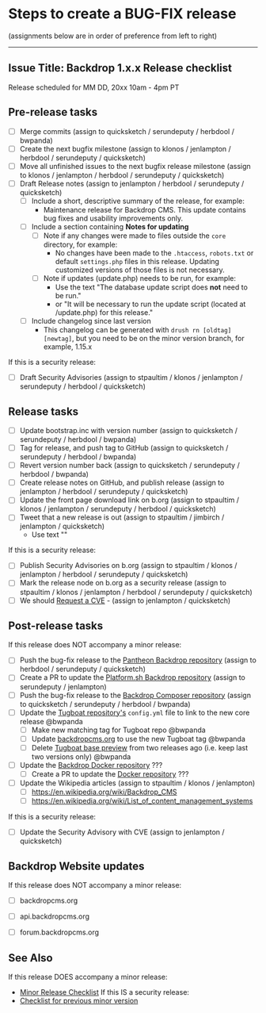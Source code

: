 Steps to create a BUG-FIX release
==================================
(assignments below are in order of preference from left to right)

---
Issue Title:   Backdrop 1.x.x Release checklist
---

Release scheduled for MM DD, 20xx 10am - 4pm PT

## Pre-release tasks

- [ ] Merge commits (assign to quicksketch / serundeputy / herbdool / bwpanda)
- [ ] Create the next bugfix milestone (assign to klonos / jenlampton / herbdool / serundeputy / quicksketch)
- [ ] Move all unfinished issues to the next bugfix release milestone (assign to klonos / jenlampton / herbdool / serundeputy / quicksketch)
- [ ] Draft Release notes (assign to jenlampton / herbdool / serundeputy / quicksketch)
  - [ ] Include a short, descriptive summary of the release, for example:
    - Maintenance release for Backdrop CMS. This update contains bug fixes and usability improvements only.
  - [ ] Include a section containing **Notes for updating**
    - [ ] Note if any changes were made to files outside the `core` directory, for example:
      - No changes have been made to the `.htaccess`, `robots.txt` or default `settings.php` files in this release. Updating customized versions of those files is not necessary.
    - [ ] Note if updates (update.php) needs to be run, for example:
      - Use the text "The database update script does **not** need to be run."
      - or "It will be necessary to run the update script (located at /update.php) for this release."
  - [ ] Include changelog since last version
    - This changelog can be generated with `drush rn [oldtag] [newtag]`, but you need to be on the minor version branch, for example, 1.15.x

If this is a security release:
- [ ] Draft Security Advisories (assign to stpaultim / klonos / jenlampton / serundeputy / herbdool / quicksketch)

## Release tasks

- [ ] Update bootstrap.inc with version number (assign to quicksketch / serundeputy / herbdool / bwpanda)
- [ ] Tag for release, and push tag to GitHub (assign to quicksketch / serundeputy / herbdool / bwpanda)
- [ ] Revert version number back (assign to quicksketch / serundeputy / herbdool / bwpanda)
- [ ] Create release notes on GitHub, and publish release (assign to jenlampton / herbdool / serundeputy / quicksketch)
- [ ] Update the front page download link on b.org (assign to stpaultim / klonos / jenlampton / serundeputy / herbdool / quicksketch)
- [ ] Tweet that a new release is out (assign to stpaultim / jimbirch / jenlampton / quicksketch)
  - Use text ""

If this is a security release:
- [ ] Publish Security Advisories on b.org (assign to stpaultim / klonos / jenlampton / herbdool / serundeputy / quicksketch)
- [ ] Mark the release node on b.org as a security release (assign to stpaultim / klonos / jenlampton / herbdool / serundeputy / quicksketch)
- [ ] We should [Request a CVE](https://github.com/backdrop/backdrop-issues/blob/master/procedures/security--request-cve.md) - (assign to jenlampton / quicksketch)

## Post-release tasks

If this release does NOT accompany a minor release:
- [ ] Push the bug-fix release to the [Pantheon Backdrop repository](https://github.com/backdrop-ops/backdrop-pantheon) (assign to herbdool / serundeputy / quicksketch)
- [ ] Create a PR to update the [Platform.sh Backdrop repository](https://github.com/platformsh/template-builder/blob/master/project/backdrop.py) (assign to serundeputy / jenlampton)
- [ ] Push the bug-fix release to the [Backdrop Composer repository](https://github.com/backdrop-ops/backdrop-composer) (assign to quicksketch / serundeputy / herbdool / bwpanda)
- [ ] Update the [Tugboat repository's](https://github.com/backdrop-ops/tugboat-demos) `config.yml` file to link to the new core release @bwpanda
  - [ ] Make new matching tag for Tugboat repo @bwpanda
  - [ ] Update [backdropcms.org](https://backdropcms.org/admin/config/services/tugboat) to use the new Tugboat tag @bwpanda
  - [ ] Delete [Tugboat base preview](https://dashboard.tugboat.qa/5fa36441d88189e3360cd91b) from two releases ago (i.e. keep last two versions only) @bwpanda
- [ ] Update the [Backdrop Docker repository](https://github.com/backdrop-ops/backdrop-docker) ???
    - [ ] Create a PR to update the [Docker repository](https://github.com/docker-library/official-images/blob/master/library/backdrop) ???
- [ ] Update the Wikipedia articles (assign to stpaultim / klonos / jenlampton)
  - [ ] https://en.wikipedia.org/wiki/Backdrop_CMS
  - [ ] https://en.wikipedia.org/wiki/List_of_content_management_systems

If this is a security release:
- [ ] Update the Security Advisory with CVE (assign to jenlampton / quicksketch)

## Backdrop Website updates

If this release does NOT accompany a minor release:
- [ ] backdropcms.org
- [ ] api.backdropcms.org
- [ ] forum.backdropcms.org


## See Also

If this release DOES accompany a minor release:
- [Minor Release Checklist]()
If this IS a security release:
- [Checklist for previous minor version]()

